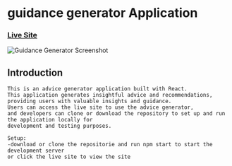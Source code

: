 # guidance generator Application

### [Live Site](https://guidance-generator.netlify.app)
  ![Guidance Generator Screenshot](https://i.ibb.co/7tKHwVn/Advice-generator.png)

##  Introduction
    This is an advice generator application built with React. 
    This application generates insightful advice and recommendations, providing users with valuable insights and guidance. 
    Users can access the live site to use the advice generator,
    and developers can clone or download the repository to set up and run the application locally for         
    development and testing purposes.
    
    Setup:
    -download or clone the repositorie and run npm start to start the development server 
    or click the live site to view the site
